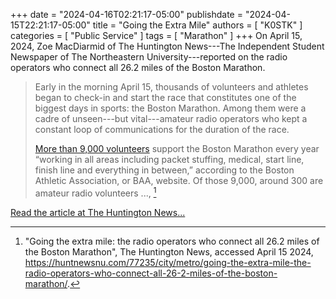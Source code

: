 +++
date = "2024-04-16T02:21:17-05:00"
publishdate = "2024-04-15T22:21:17-05:00"
title = "Going the Extra Mile"
authors = [ "K0STK" ]
categories = [ "Public Service" ]
tags = [ "Marathon" ]
+++
On April 15, 2024, Zoe MacDiarmid of The Huntington News---The Independent
Student Newspaper of The Northeastern University---reported on the radio
operators who connect all 26.2 miles of the Boston Marathon.
<!--more-->

>Early in the morning April 15, thousands of volunteers and athletes began to
>check-in and start the race that constitutes one of the biggest days in
>sports: the Boston Marathon. Among them were a cadre of unseen---but
>vital---amateur radio operators who kept a constant loop of communications
>for the duration of the race. 
>
>[More than 9,000 volunteers](https://www.baa.org/celebrating-30-years-service-boston-athletic-association)
>support the Boston Marathon every year “working in all areas including packet
>stuffing, medical, start line, finish line and everything in between,”
>according to the Boston Athletic Association, or BAA, website. Of those
>9,000, around 300 are amateur radio volunteers ..., [^1]

[^1]: "Going the extra mile: the radio operators who connect all 26.2 miles of the Boston Marathon", The Huntington News, accessed April 15 2024, https://huntnewsnu.com/77235/city/metro/going-the-extra-mile-the-radio-operators-who-connect-all-26-2-miles-of-the-boston-marathon/.

<span alt="Link" class="genericons-neue genericons-neue-external"></span> [Read the article at The Huntington News...](https://huntnewsnu.com/77235/city/metro/going-the-extra-mile-the-radio-operators-who-connect-all-26-2-miles-of-the-boston-marathon/)
